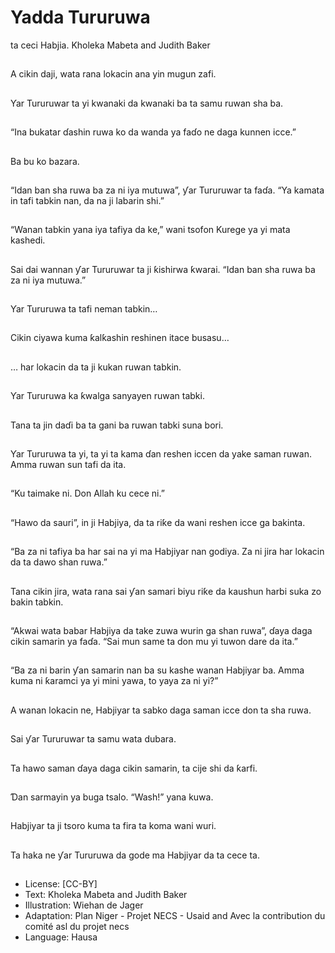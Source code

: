 # Yadda Tururuwa
ta ceci Habjia.
Kholeka Mabeta and
Judith Baker

##
A cikin daji, wata rana
lokacin ana yin mugun
zafi.


##
Ƴar Tururuwar ta yi
kwanaki da kwanaki ba
ta samu ruwan sha ba.


##
“Ina bukatar ɗashin
ruwa ko da wanda ya
faɗo ne daga kunnen
icce.”


##
Ba bu ko bazara.


##
“Idan ban sha ruwa ba
za ni iya mutuwa”, ƴar
Tururuwar ta faɗa.
“Ya kamata in tafi
tabkin nan, da na ji
labarin shi.”


##
“Wanan tabkin yana iya
tafiya da ke,” wani
tsofon Kurege ya yi
mata kashedi.


##
Sai dai wannan ƴar
Tururuwar ta ji ƙishirwa
ƙwarai. “Idan ban sha
ruwa ba za ni iya
mutuwa.”


##
Ƴar Tururuwa ta tafi
neman tabkin…


##
Cikin ciyawa kuma
ƙalƙashin reshinen itace
busasu…


##
… har lokacin da ta ji
kukan ruwan tabkin.


##
Ƴar Tururuwa ka ƙwalga
sanyayen ruwan tabki.


##
Tana ta jin daɗi ba ta
gani ba ruwan tabki
suna bori.


##
Ƴar Tururuwa ta yi, ta yi
ta kama ɗan reshen
iccen da yake saman
ruwan. Amma ruwan
sun tafi da ita.


##
“Ku taimake ni. Don
Allah ku cece ni.”


##
“Hawo da sauri”, in ji
Habjiya, da ta riƙe da
wani reshen icce ga
bakinta.


##

##
“Ba za ni tafiya ba har
sai na yi ma Habjiyar
nan godiya. Za ni jira
har lokacin da ta dawo
shan ruwa.”


##
Tana cikin jira, wata
rana sai ƴan samari
biyu riƙe da kaushun
harbi suka zo bakin
tabkin.


##
“Akwai wata babar
Habjiya da take zuwa
wurin ga shan ruwa”,
ɗaya daga cikin
samarin ya faɗa. “Sai
mun same ta don mu yi
tuwon dare da ita.”


##

##
“Ba za ni barin ƴan
samarin nan ba su
kashe wanan Habjiyar
ba. Amma kuma ni
ƙaramci ya yi mini
yawa, to yaya za ni yi?”


##
A wanan lokacin ne,
Habjiyar ta sabko daga
saman icce don ta sha
ruwa.


##

##
Sai ƴar Tururuwar ta
samu wata dubara.


##
Ta hawo saman ɗaya
daga cikin samarin, ta
cije shi da ƙarfi.


##
Ɗan sarmayin ya buga
tsalo. “Wash!” yana
kuwa.


##
Habjiyar ta ji tsoro
kuma ta fira ta koma
wani wuri.


##
Ta haka ne ƴar
Tururuwa da gode ma
Habjiyar da ta cece ta.


##
* License: [CC-BY]
* Text: Kholeka Mabeta and Judith Baker
* Illustration: Wiehan de Jager
* Adaptation: Plan Niger - Projet NECS - Usaid and Avec la
contribution du comité asl du projet necs
* Language: Hausa
